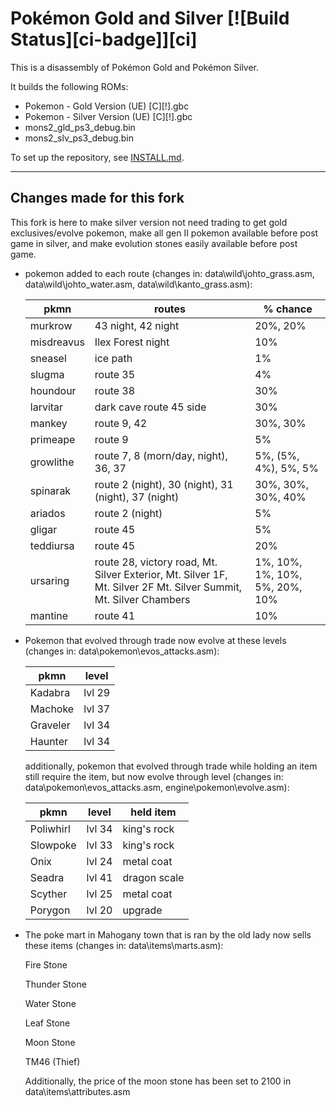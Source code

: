 # Pokémon Gold and Silver [![Build Status][ci-badge]][ci]

This is a disassembly of Pokémon Gold and Pokémon Silver.

It builds the following ROMs:

- Pokemon - Gold Version (UE) [C][!].gbc
- Pokemon - Silver Version (UE) [C][!].gbc
- mons2_gld_ps3_debug.bin 
- mons2_slv_ps3_debug.bin 

To set up the repository, see [INSTALL.md](INSTALL.md).

---------------------------------------------------------------------------------------------------------------------------
## Changes made for this fork

This fork is here to make silver version not need trading to get gold exclusives/evolve pokemon, make all gen II pokemon available before post game in silver, and make evolution stones easily available before post game.

* pokemon added to each route (changes in: data\wild\johto_grass.asm, data\wild\johto_water.asm, data\wild\kanto_grass.asm):

    pkmn | routes | % chance
    -----|----------|------------
    murkrow | 43 night, 42 night | 20%, 20%
    misdreavus | Ilex Forest night | 10%
    sneasel | ice path | 1%
    slugma | route 35 | 4%
    houndour | route 38 | 30%
    larvitar | dark cave route 45 side | 30%
    mankey | route 9, 42 |30%, 30%
    primeape | route 9 | 5%
    growlithe | route 7, 8 (morn/day, night), 36, 37 | 5%, (5%, 4%), 5%, 5%
    spinarak | route 2 (night), 30 (night), 31 (night), 37 (night) | 30%, 30%, 30%, 40%
    ariados | route 2 (night) | 5%
    gligar | route 45 | 5%
    teddiursa | route 45 | 20%
    ursaring | route 28, victory road, Mt. Silver Exterior, Mt. Silver 1F, Mt. Silver 2F Mt. Silver Summit, Mt. Silver Chambers | 1%, 10%, 1%, 10%, 5%, 20%, 10%
    mantine | route 41 | 10%
    
* Pokemon that evolved through trade now evolve at these levels (changes in: data\pokemon\evos_attacks.asm):
 
   pkmn | level
   -----|------
   Kadabra | lvl 29
   Machoke | lvl 37
   Graveler | lvl 34
   Haunter | lvl 34
    
    additionally, pokemon that evolved through trade while holding an item still require the item, but now evolve through level (changes in: data\pokemon\evos_attacks.asm, engine\pokemon\evolve.asm):
    
   pkmn | level | held item
   -----|-------|----------
   Poliwhirl | lvl 34 | king's rock
   Slowpoke | lvl 33 | king's rock
   Onix | lvl 24 | metal coat
   Seadra | lvl 41 | dragon scale
   Scyther | lvl 25 | metal coat
   Porygon | lvl 20 | upgrade
    
* The poke mart in Mahogany town that is ran by the old lady now sells these items (changes in: data\items\marts.asm):

    Fire Stone
    
    Thunder Stone
    
    Water Stone
    
    Leaf Stone
    
    Moon Stone
    
    TM46 (Thief)
    
    Additionally, the price of the moon stone has been set to 2100 in data\items\attributes.asm
